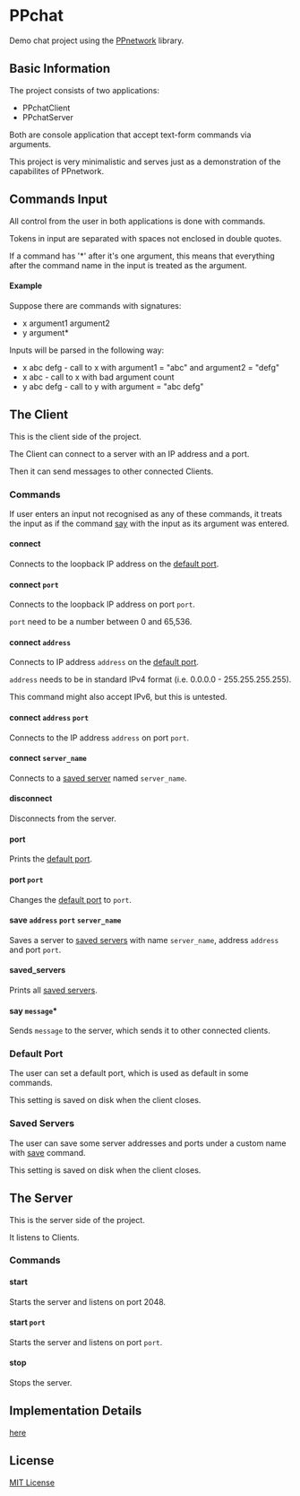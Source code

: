 # PPchat
Demo chat project using the [PPnetwork](https://github.com/Petkr/PPnetwork) library.

## Basic Information

The project consists of two applications:

* PPchatClient
* PPchatServer

Both are console application that accept text-form commands via arguments.

This project is very minimalistic and serves just as a demonstration of the capabilites of PPnetwork.

## Commands Input

All control from the user in both applications is done with commands.

Tokens in input are separated with spaces not enclosed in double quotes.

If a command has '*' after it's one argument, this means that everything after the command name
in the input is treated as the argument.

#### Example

Suppose there are commands with signatures:
* x argument1 argument2
* y argument*

Inputs will be parsed in the following way:
* x abc defg - call to x with argument1 = "abc" and argument2 = "defg"
* x abc - call to x with bad argument count
* y abc defg - call to y with argument = "abc defg"

## The Client

This is the client side of the project.

The Client can connect to a server with an IP address and a port.

Then it can send messages to other connected Clients.

### Commands

If user enters an input not recognised as any of these commands,
it treats the input as if the command [say](#say-message) with the input as its argument was entered.

#### connect

Connects to the loopback IP address on the [default port](#Default-Port).

#### connect `port`

Connects to the loopback IP address on port `port`.

`port` need to be a number between 0 and 65,536.

#### connect `address`

Connects to IP address `address` on the [default port](#Default-Port).

`address` needs to be in standard IPv4 format (i.e. 0.0.0.0 - 255.255.255.255).

This command might also accept IPv6, but this is untested.

#### connect `address` `port`

Connects to the IP address `address` on port `port`.

#### connect `server_name`

Connects to a [saved server](#Saved-Servers) named `server_name`.

#### disconnect

Disconnects from the server.

#### port

Prints the [default port](#Default-Port).

#### port `port`

Changes the [default port](#Default-Port) to `port`.

#### save `address` `port` `server_name`

Saves a server to [saved servers](#Saved-Servers) with name `server_name`, address `address` and port `port`.

#### saved_servers

Prints all [saved servers](#Saved-Servers).

#### say `message`*

Sends `message` to the server, which sends it to other connected clients.

### Default Port

The user can set a default port, which is used as default in some commands.

This setting is saved on disk when the client closes.

### Saved Servers

The user can save some server addresses and ports under a custom name with
[save](#save-address-port-server_name) command.

This setting is saved on disk when the client closes.

## The Server

This is the server side of the project.

It listens to Clients.

### Commands

#### start

Starts the server and listens on port 2048.

#### start `port`

Starts the server and listens on port `port`.

#### stop

Stops the server.

## Implementation Details

[here](DETAILS)

## License

[MIT License](LICENSE)
